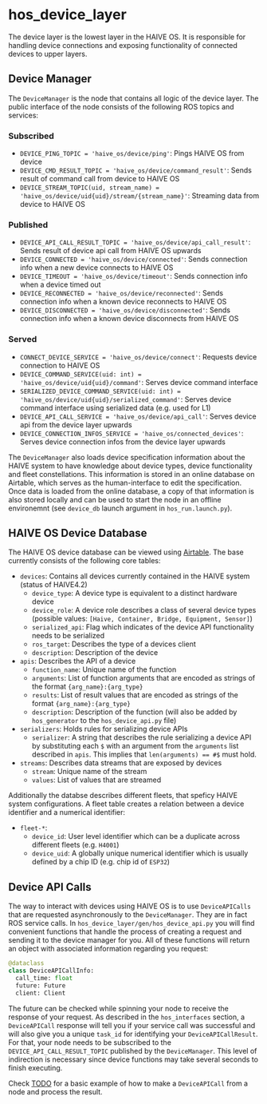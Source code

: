 # hos_device_layer

The device layer is the lowest layer in the HAIVE OS. It is responsible for handling device connections and exposing functionality of connected devices to upper layers.

## Device Manager

The `DeviceManager` is the node that contains all logic of the device layer. The public interface of the node consists of the following ROS topics and services:

### Subscribed
- `DEVICE_PING_TOPIC = 'haive_os/device/ping'`: Pings HAIVE OS from device
- `DEVICE_CMD_RESULT_TOPIC = 'haive_os/device/command_result'`: Sends result of command call from device to HAIVE OS
- `DEVICE_STREAM_TOPIC(uid, stream_name) = 'haive_os/device/uid{uid}/stream/{stream_name}'`: Streaming data from device to HAIVE OS

### Published

- `DEVICE_API_CALL_RESULT_TOPIC = 'haive_os/device/api_call_result'`: Sends result of device api call from HAIVE OS upwards
- `DEVICE_CONNECTED = 'haive_os/device/connected'`: Sends connection info when a new device connects to HAIVE OS
- `DEVICE_TIMEOUT = 'haive_os/device/timeout'`: Sends connection info when a device timed out
- `DEVICE_RECONNECTED = 'haive_os/device/reconnected'`: Sends connection info when a known device reconnects to HAIVE OS
- `DEVICE_DISCONNECTED = 'haive_os/device/disconnected'`: Sends connection info when a known device disconnects from HAIVE OS

### Served

- `CONNECT_DEVICE_SERVICE = 'haive_os/device/connect'`: Requests device connection to HAIVE OS
- `DEVICE_COMMAND_SERVICE(uid: int) = 'haive_os/device/uid{uid}/command'`: Serves device command interface
- `SERIALIZED_DEVICE_COMMAND_SERVICE(uid: int) = 'haive_os/device/uid{uid}/serialized_command'`: Serves device command interface using serialized data (e.g. used for L1)
- `DEVICE_API_CALL_SERVICE = 'haive_os/device/api_call'`: Serves device api from the device layer upwards
- `DEVICE_CONNECTION_INFOS_SERVICE = 'haive_os/connected_devices'`: Serves device connection infos from the device layer upwards

The `DeviceManager` also loads device specification information about the HAIVE system to have knowledge about device types, device functionality and fleet constellations. This information is stored in an online database on Airtable, which serves as the human-interface to edit the specification. Once data is loaded from the online database, a copy of that information is also stored locally and can be used to start the node in an offline environemnt (see `device_db` launch argument in `hos_run.launch.py`).

## HAIVE OS Device Database

The HAIVE OS device database can be viewed using [Airtable](https://airtable.com/appR9FYsP809nu76u?ao=cmVjZW50). The base currently consists of the following core tables:

- `devices`: Contains all devices currently contained in the HAIVE system (status of HAIVE4.2)
  - `device_type`: A device type is equivalent to a distinct hardware device
  - `device_role`: A device role describes a class of several device types (possible values: `[Haive, Container, Bridge, Equipment, Sensor]`)
  - `serialized_api`: Flag which indicates of the device API functionality needs to be serialized
  - `ros_target`: Describes the type of a devices client
  - `description`: Description of the device
- `apis`: Describes the API of a device
  - `function_name`: Unique name of the function
  - `arguments`: List of function arguments that are encoded as strings of the format `{arg_name}:{arg_type}`
  - `results`: List of result values that are encoded as strings of the format `{arg_name}:{arg_type}`
  - `description`: Description of the function (will also be added by `hos_generator` to the `hos_device_api.py` file)
- `serializers`: Holds rules for serializing device APIs
  - `serializer`: A string that describes the rule serializing a device API by substituting each `$` with an argument from the `arguments` list described in `apis`. This implies that `len(arguments) == #$` must hold.
- `streams`: Describes data streams that are exposed by devices
  - `stream`: Unique name of the stream
  - `values`: List of values that are streamed

Additionally the databse describes different fleets, that speficy HAIVE system configurations. A fleet table creates a relation between a device identifier and a numerical identifier:

- `fleet-*`:
  - `device_id`: User level identifier which can be a duplicate across different fleets (e.g. `H4001`)
  - `device_uid`: A globally unique numerical identifier which is usually defined by a chip ID (e.g. chip id of `ESP32`)

## Device API Calls

The way to interact with devices using HAIVE OS is to use `DeviceAPICalls` that are requested asynchronously to the `DeviceManager`. They are in fact ROS service calls. In `hos_device_layer/gen/hos_device_api.py` you will find convenient functions that handle the process of creating a request and sending it to the device manager for you. All of these functions will return an object with associated information regarding you request:

```python
@dataclass
class DeviceAPICallInfo:
  call_time: float
  future: Future
  client: Client
```

The future can be checked while spinning your node to receive the response of your request. As described in the `hos_interfaces` section, a `DeviceAPICall` response will tell you if your service call was successful and will also give you a unique `task_id` for identifying your `DeviceAPICallResult`. For that, your node needs to be subscribed to the `DEVICE_API_CALL_RESULT_TOPIC` published by the `DeviceManager`. This level of indirection is necessary since device functions may take several seconds to finish executing.

Check [TODO](TODO) for a basic example of how to make a `DeviceAPICall` from a node and process the result.
